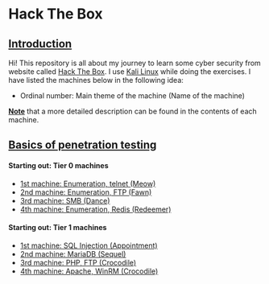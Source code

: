 # Hack The Box

## <ins>Introduction

Hi! This repository is all about my journey to learn some cyber security from website called [Hack The Box](https://www.hackthebox.com/). I use [Kali Linux](https://www.kali.org/) while doing the exercises. I have listed the machines below in the following idea:

- Ordinal number: Main theme of the machine (Name of the machine)

<ins>**Note**</ins> that a more detailed description can be found in the contents of each machine.

## <ins>Basics of penetration testing

#### Starting out: Tier 0 machines

* [1st machine: Enumeration, telnet (Meow)](Meow/README.md)
* [2nd machine: Enumeration, FTP (Fawn)](Fawn/README.md)
* [3rd machine: SMB (Dance)](Dance/README.md)
* [4th machine: Enumeration, Redis (Redeemer)](Redeemer/README.md)

#### Starting out: Tier 1 machines

* [1st machine: SQL Injection (Appointment)](Appointment/README.md)
* [2nd machine: MariaDB (Sequel)](Sequel/README.md)
* [3rd machine: PHP, FTP (Crocodile)](Crocodile/README.md)
* [4th machine: Apache, WinRM (Crocodile)](Responder/README.md)